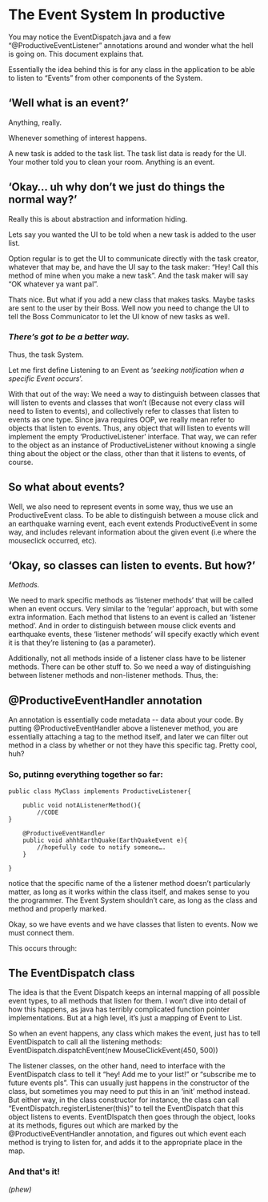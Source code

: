 # The Event System In productive

You may notice the EventDispatch.java and a few “@ProductiveEventListener” annotations around and wonder what the hell is going on. This document explains that. 

Essentially the idea behind this is for any class in the application to be able to listen to “Events” from other components of the System.

## ‘Well what is an event?’

Anything, really. 

Whenever something of interest happens.

A new task is added to the task list. The task list data is ready for the UI. Your mother told you to clean your room. Anything is an event.

## ‘Okay… uh why don’t we just do things the normal way?’


Really this is about abstraction and information hiding. 

Lets say you wanted the UI to be told when a new task is added to the user list.

Option regular is to get the UI to communicate directly with the task creator, whatever that may be, and have the UI say to the task maker: “Hey! Call this method of mine when you make a new task”. And the task maker will say “OK whatever ya want pal”.

Thats nice. But what if you add a new class that makes tasks. Maybe tasks are sent to the user by their Boss. Well now you need to change the UI to tell the Boss Communicator to let the UI know of new tasks as well. 

### *There’s got to be a better way.*

Thus, the task System.

Let me first define Listening to an Event as ‘*seeking notification when a specific Event occurs*’.

With that out of the way: 
We need a way to distinguish between classes that will listen to events and classes that won’t (Because not every class will need to listen to events), and collectively refer to classes that listen to events as one type. Since java requires OOP, we really mean refer to objects that listen to events. Thus, any object that will listen to events will implement the empty ‘ProductiveListener’ interface. That way, we can refer to the object as an instance of ProductiveListener without knowing a single thing about the object or the class, other than that it listens to events, of course.


## So what about events?

Well, we also need to represent events in some way, thus we use an ProductiveEvent class. To be able to distinguish between a mouse click and an earthquake warning event, each event extends ProductiveEvent in some way, and includes relevant information about the given event (i.e where the mouseclick occurred, etc).

## ‘Okay, so classes can listen to events. But how?’

*Methods.*

We need to mark specific methods as ‘listener methods’ that will be called when an event occurs. Very similar to the ‘regular’ approach, but with some extra information. 
Each method that listens to an event is called an ‘listener method’. And in order to distinguish between mouse click events and earthquake events, these ‘listener methods’ will specify exactly which event it is that they’re listening to (as a parameter). 

Additionally, not all methods inside of a listener class have to be listener methods. There can be other stuff to. So we need a way of distinguishing between listener methods and non-listener methods. Thus, the: 

## @ProductiveEventHandler annotation

An annotation is essentially code metadata -- data about your code. By putting @ProductiveEventHandler above a listenever method, you are essentially attaching a tag to the method itself, and later we can filter out method in a class by whether or not they have this specific tag. Pretty cool, huh?

### So, putinng everything together so far:

```
public class MyClass implements ProductiveListener{
	
	public void notAListenerMethod(){
		//CODE
}

	@ProductiveEventHandler
	public void ahhhEarthQuake(EarthQuakeEvent e){
		//hopefully code to notify someone….
	}

}
```
notice that the specific name of the a listener method doesn’t particularly matter, as long as it works within the class itself, and makes sense to you the programmer. The Event System shouldn’t care, as long as the class and method and properly marked.

Okay, so we have events and we have classes that listen to events. Now we must connect them.

This occurs through:

## The EventDispatch class

The idea is that the Event Dispatch keeps an internal mapping of all possible event types, to all methods that listen for them. I won’t dive into detail of how this happens, as java has terribly complicated function pointer implementations. But at a high level, it’s just a mapping of Event to List<HandlingMethod>.

So when an event happens, any class which makes the event, just has to tell EventDispatch to call all the listening methods: EventDispatch.dispatchEvent(new MouseClickEvent(450, 500))

The listener classes, on the other hand, need to interface with the EventDispatch class to tell it “hey! Add me to your list!” or “subscribe me to future events pls”. This can usually just happens in the constructor of the class, but sometimes you may need to put this in an ‘init’ method instead. But either way, in the class constructor for instance, the class can call “EventDispatch.registerListener(this)” to tell the EventDispatch that this object listens to events. EventDIspatch then goes through the object, looks at its methods, figures out which are marked by the @ProductiveEventHandler annotation, and figures out which event each method is trying to listen for, and adds it to the appropriate place in the map.

### And that's it!
 *(phew)*

